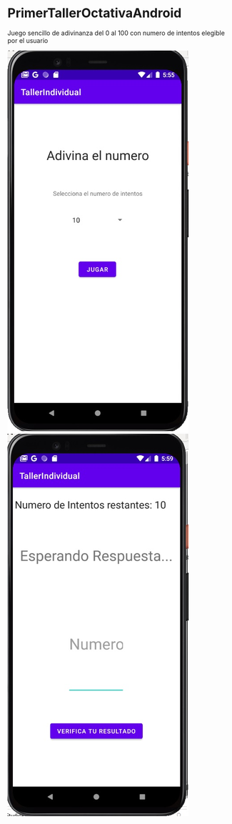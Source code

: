 # PrimerTallerOctativaAndroid
Juego sencillo de adivinanza del 0 al 100 con numero de intentos elegible por el usuario

<div>
<img src="https://github.com/FelipePolo/PrimerTallerOctativaAndroid/blob/master/Previews/principal.jpg" alt="My cool logo"/>
<img src="https://github.com/FelipePolo/PrimerTallerOctativaAndroid/blob/master/Previews/Juego.jpg" alt="My cool logo"/>
</div>
